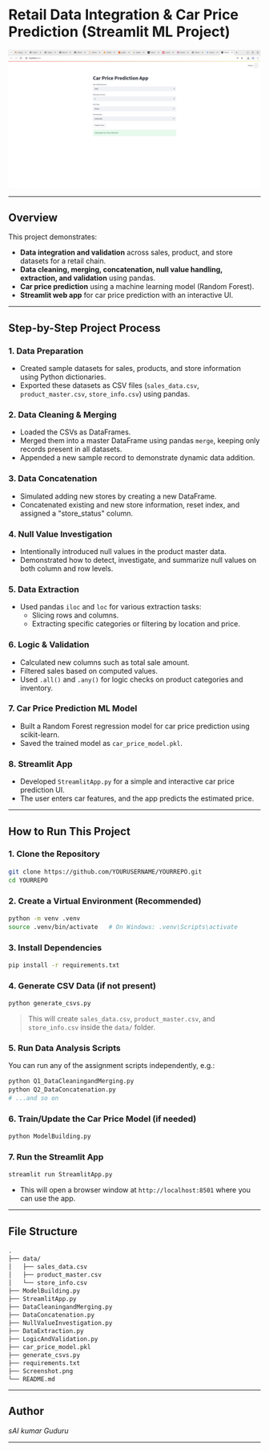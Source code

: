 # Retail Data Integration & Car Price Prediction (Streamlit ML Project)

![Screenshot](Screenshot.png)

---

## Overview

This project demonstrates:
- **Data integration and validation** across sales, product, and store datasets for a retail chain.
- **Data cleaning, merging, concatenation, null value handling, extraction, and validation** using pandas.
- **Car price prediction** using a machine learning model (Random Forest).
- **Streamlit web app** for car price prediction with an interactive UI.

---

## Step-by-Step Project Process

### **1. Data Preparation**
- Created sample datasets for sales, products, and store information using Python dictionaries.
- Exported these datasets as CSV files (`sales_data.csv`, `product_master.csv`, `store_info.csv`) using pandas.

### **2. Data Cleaning & Merging**
- Loaded the CSVs as DataFrames.
- Merged them into a master DataFrame using pandas `merge`, keeping only records present in all datasets.
- Appended a new sample record to demonstrate dynamic data addition.

### **3. Data Concatenation**
- Simulated adding new stores by creating a new DataFrame.
- Concatenated existing and new store information, reset index, and assigned a "store_status" column.

### **4. Null Value Investigation**
- Intentionally introduced null values in the product master data.
- Demonstrated how to detect, investigate, and summarize null values on both column and row levels.

### **5. Data Extraction**
- Used pandas `iloc` and `loc` for various extraction tasks:
    - Slicing rows and columns.
    - Extracting specific categories or filtering by location and price.

### **6. Logic & Validation**
- Calculated new columns such as total sale amount.
- Filtered sales based on computed values.
- Used `.all()` and `.any()` for logic checks on product categories and inventory.

### **7. Car Price Prediction ML Model**
- Built a Random Forest regression model for car price prediction using scikit-learn.
- Saved the trained model as `car_price_model.pkl`.

### **8. Streamlit App**
- Developed `StreamlitApp.py` for a simple and interactive car price prediction UI.
- The user enters car features, and the app predicts the estimated price.

---

## How to Run This Project

### **1. Clone the Repository**
```bash
git clone https://github.com/YOURUSERNAME/YOURREPO.git
cd YOURREPO
```

### **2. Create a Virtual Environment (Recommended)**
```bash
python -m venv .venv
source .venv/bin/activate   # On Windows: .venv\Scripts\activate
```

### **3. Install Dependencies**
```bash
pip install -r requirements.txt
```

### **4. Generate CSV Data (if not present)**
```bash
python generate_csvs.py
```
> This will create `sales_data.csv`, `product_master.csv`, and `store_info.csv` inside the `data/` folder.

### **5. Run Data Analysis Scripts**
You can run any of the assignment scripts independently, e.g.:
```bash
python Q1_DataCleaningandMerging.py
python Q2_DataConcatenation.py
# ...and so on
```

### **6. Train/Update the Car Price Model (if needed)**
```bash
python ModelBuilding.py
```

### **7. Run the Streamlit App**
```bash
streamlit run StreamlitApp.py
```
- This will open a browser window at `http://localhost:8501` where you can use the app.

---

## File Structure

```
.
├── data/
│   ├── sales_data.csv
│   ├── product_master.csv
│   └── store_info.csv
├── ModelBuilding.py
├── StreamlitApp.py
├── DataCleaningandMerging.py
├── DataConcatenation.py
├── NullValueInvestigation.py
├── DataExtraction.py
├── LogicAndValidation.py
├── car_price_model.pkl
├── generate_csvs.py
├── requirements.txt
├── Screenshot.png
└── README.md
```

---

## Author

*sAI kumar Guduru*

---
